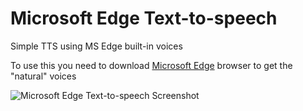 # Microsoft Edge Text-to-speech

Simple TTS using MS Edge built-in voices

To use this you need to download [Microsoft Edge](https://www.microsoft.com/en-us/edge) browser to get the "natural" voices

![Microsoft Edge Text-to-speech Screenshot](https://user-images.githubusercontent.com/31791780/191648643-bf0f2854-810e-4cf5-a0a2-8547815f605b.png)
